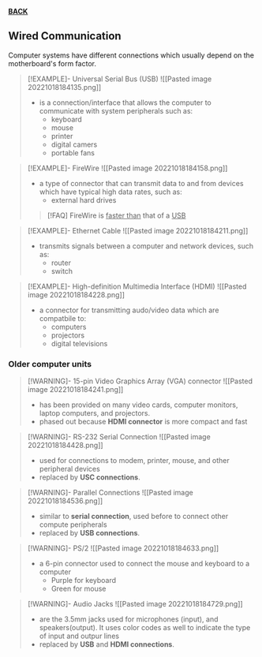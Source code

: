 **[BACK](ST101MIDTERM04.md)**

## Wired Communication
Computer systems have different connections which usually depend on the motherboard's form factor.
>[!EXAMPLE]- Universal Serial Bus (USB)
> ![[Pasted image 20221018184135.png]]
>- is a connection/interface that allows the computer to communicate with system peripherals such as:
>	- keyboard
>	- mouse
>	- printer
>	- digital camers
>	- portable fans

>[!EXAMPLE]- FireWire
> ![[Pasted image 20221018184158.png]]
>- a type of connector that can transmit data to and from devices which have typical high data rates, such as:
>	- external hard drives
>>[!FAQ] FireWire is <u>faster than</u> that of a <u>USB</u>

>[!EXAMPLE]- Ethernet Cable
> ![[Pasted image 20221018184211.png]]
>- transmits signals between a computer and network devices, such as:
>	- router
>	- switch

>[!EXAMPLE]- High-definition Multimedia Interface (HDMI)
> ![[Pasted image 20221018184228.png]]
>- a connector for transmitting audo/video data which are compatbile to:
>	- computers
>	- projectors
>	- digital televisions

### Older computer units
>[!WARNING]- 15-pin Video Graphics Array (VGA) connector
> ![[Pasted image 20221018184241.png]]
>- has been provided on many video cards, computer monitors, laptop computers, and projectors.
>- phased out because **HDMI connector** is more compact and fast

>[!WARNING]- RS-232 Serial Connection
> ![[Pasted image 20221018184428.png]]
>- used for connections to modem, printer, mouse, and other peripheral devices
>- replaced by **USC connections**.

>[!WARNING]- Parallel Connections
> ![[Pasted image 20221018184536.png]]
>- similar to **serial connection**, used before to connect other compute peripherals
>- replaced by **USB connections**.

>[!WARNING]- PS/2
> ![[Pasted image 20221018184633.png]]
>- a 6-pin connector used to connect the mouse and keyboard to a computer
>	- Purple for keyboard
>	- Green for mouse

>[!WARNING]- Audio Jacks
> ![[Pasted image 20221018184729.png]]
>- are the 3.5mm jacks used for microphones (input), and speakers(output). It uses color codes as well to indicate the type of input and outpur lines
>- replaced by **USB** and **HDMI connections**.